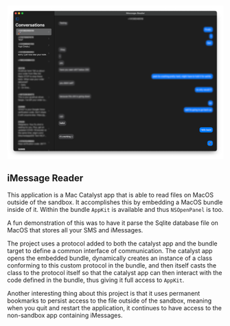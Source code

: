 ![plot](preview.png)

## iMessage Reader

This application is a Mac Catalyst app that is able to read files on MacOS outside of the sandbox. It accomplishes this by embedding a MacOS bundle inside of it. Within the bundle `AppKit` is available and thus `NSOpenPanel` is too.

A fun demonstration of this was to have it parse the Sqlite database file on MacOS that stores all your SMS and iMessages.

The project uses a protocol added to both the catalyst app and the bundle target to define a common interface of communication. The catalyst app opens the embedded bundle, dynamically creates an instance of a class conforming to this custom protocol in the bundle, and then itself casts the class to the protocol itself so that the catalyst app can then interact with the code defined in the bundle, thus giving it full access to `AppKit`.

Another interesting thing about this project is that it uses permanent bookmarks to persist access to the file outside of the sandbox, meaning when you quit and restart the application, it continues to have access to the non-sandbox app containing iMessages.
